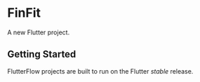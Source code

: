 # FinFit

A new Flutter project.

## Getting Started

FlutterFlow projects are built to run on the Flutter _stable_ release.
